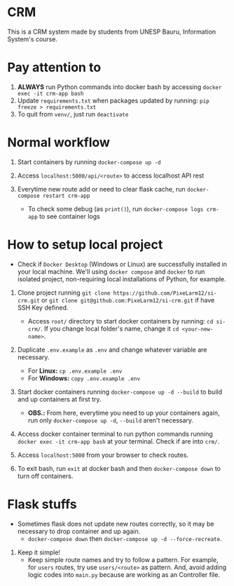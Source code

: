# CRM
This is a CRM system made by students from UNESP Bauru, Information System's course.

# Pay attention to

1. **ALWAYS** run Python commands into docker bash by accessing `docker exec -it crm-app bash`
2. Update `requirements.txt` when packages updated by running: `pip freeze > requirements.txt`
3. To quit from `venv/`, just run `deactivate`

# Normal workflow

1. Start containers by running `docker-compose up -d`

2. Access `localhost:5000/api/<route>` to access localhost API rest

3. Everytime new route add or need to clear flask cache, run `docker-compose restart crm-app`
    - To check some debug (as `print()`), run `docker-compose logs crm-app` to see container logs


# How to setup local project
- Check if `Docker Desktop` (Windows or Linux) are successfully installed in your local machine. We'll using `docker compose` and `docker` to run isolated project, non-requiring local installations of Python, for example.

1. Clone project running `git clone https://github.com/PixeLarm12/si-crm.git` or `git clone git@github.com:PixeLarm12/si-crm.git` if have SSH Key defined.
    - Access `root/` directory to start docker containers by running: `cd si-crm/`. If you change local folder's name, change it `cd <your-new-name>`.

2. Duplicate `.env.example` as `.env` and change whatever variable are necessary.
    - For **Linux:** `cp .env.example .env`
    - For **Windows:** `copy .env.example .env`

2. Start docker containers running `docker-compose up -d --build` to build and up containers at first try.
    - **OBS.:** From here, everytime you need to up your containers again, run only `docker-compose up -d`, `--build` aren't necessary.

3. Access docker container terminal to run python commands running `docker exec -it crm-app bash` at your terminal. Check if are into `crm/`.

4. Access `localhost:5000` from your browser to check routes.

5. To exit bash, run `exit` at docker bash and then `docker-compose down` to turn off containers.

# Flask stuffs

- Sometimes flask does not update new routes correctly, so it may be necessary to drop container and up again.
    - `docker-compose down` then `docker-compose up -d --force-recreate`.

1. Keep it simple!
    - Keep simple route names and try to follow a pattern. For example, for `users` routes, try use `users/<route>` as pattern. And, avoid adding logic codes into `main.py` because are working as an Controller file.